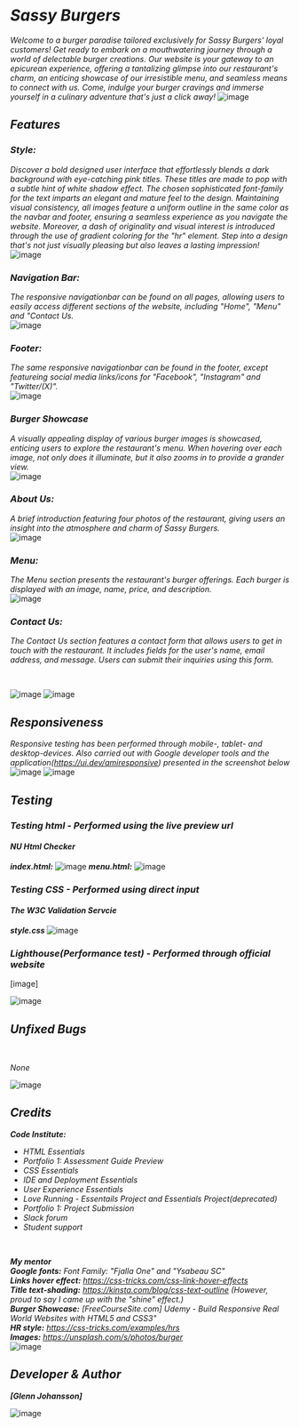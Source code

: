 # ***Sassy Burgers***
*Welcome to a burger paradise tailored exclusively for Sassy Burgers' loyal customers! Get ready to embark on a mouthwatering journey through a world of delectable burger creations. Our website is your gateway to an epicurean experience, offering a tantalizing glimpse into our restaurant's charm, an enticing showcase of our irresistible menu, and seamless means to connect with us. Come, indulge your burger cravings and immerse yourself in a culinary adventure that's just a click away!*
![image](https://github.com/GlennJohansson85/p1-sassy_burgers/assets/139962883/eeda0f3c-3536-43c3-ae13-dfa67ecb4514)

## ***Features***
### ***Style:***
*Discover a bold designed user interface that effortlessly blends a dark background with eye-catching pink titles. These titles are made to pop with a subtle hint of white shadow effect.
The chosen sophisticated font-family for the text imparts an elegant and mature feel to the design.
Maintaining visual consistency, all images feature a uniform outline in the same color as the navbar and footer, ensuring a seamless experience as you navigate the website. Moreover, a dash of originality and visual interest is introduced through the use of gradient coloring for the "hr" element. Step into a design that's not just visually pleasing but also leaves a lasting impression!*
<br>
![image](https://github.com/GlennJohansson85/p1-sassy_burgers/assets/139962883/eff10387-26db-4122-bdda-d26f6d418b8c)

### ***Navigation Bar:***
*The responsive navigationbar can be found on all pages, allowing users to easily access different sections of the website, including "Home", "Menu" and "Contact Us.*
<br>
![image](https://github.com/GlennJohansson85/p1-sassy_burgers/assets/139962883/0532de7e-6263-4b9c-9a42-5726b2f3d494)

### ***Footer:***
*The same responsive navigationbar can be found in the footer, except featureing social media links/icons for "Facebook", "Instagram" and "Twitter/(X)".* 
<br>
![image](https://github.com/GlennJohansson85/p1-sassy_burgers/assets/139962883/735dd8ec-af74-4042-b7ce-544603413177)

### ***Burger Showcase***
*A visually appealing display of various burger images is showcased, enticing users to explore the restaurant's menu. When hovering over each image, not only does it illuminate, but it also zooms in to provide a grander view.*
<br>
![image](https://github.com/GlennJohansson85/p1-sassy_burgers/assets/139962883/124a4373-c1e1-4511-ab37-c10a105d2aaf)

### ***About Us:***
*A brief introduction featuring four photos of the restaurant, giving users an insight into the atmosphere and charm of Sassy Burgers.*
<br>
![image](https://github.com/GlennJohansson85/p1-sassy_burgers/assets/139962883/bf0b7aeb-7c46-4693-876a-13440edd8a6c)

### ***Menu:***
*The Menu section presents the restaurant's burger offerings. Each burger is displayed with an image, name, price, and description.*
<br>
![image](https://github.com/GlennJohansson85/p1-sassy_burgers/assets/139962883/ee8dda10-eed1-4aa5-8166-bc8680025898)

### ***Contact Us:***
*The Contact Us section features a contact form that allows users to get in touch with the restaurant. It includes fields for the user's name, email address, and message. Users can submit their inquiries using this form.*

<br>

![image](https://github.com/GlennJohansson85/p1-sassy_burgers/assets/139962883/f157a047-3bea-4583-9b7d-c7ece55c27ff)
![image](https://github.com/GlennJohansson85/p1-sassy_burgers/assets/139962883/f9f6ac23-c94b-4479-9477-e923973a3cd8)

## ***Responsiveness***
*Responsive testing has been performed through mobile-, tablet- and desktop-devices. Also carried out with Google developer tools and the application(https://ui.dev/amiresponsive) presented in the screenshot below*
<br>
![image](https://github.com/GlennJohansson85/p1-sassy_burgers/assets/139962883/fbf60621-c34e-447c-b25c-80c4250f32ab)
![image](https://github.com/GlennJohansson85/p1-sassy_burgers/assets/139962883/0145cd98-e845-44b9-8f88-7577e34c7e63)

## ***Testing***
### ***Testing html - Performed using the live preview url***
#### ***NU Html Checker***
***index.html:***
![image](https://github.com/GlennJohansson85/p1-sassy_burgers/assets/139962883/6155a53d-5d48-423d-9eb7-a4a0b37e25bc)
***menu.html:***
![image](https://github.com/GlennJohansson85/p1-sassy_burgers/assets/139962883/8c7009a6-9402-427b-b1b1-8ac9ce853439)

### ***Testing CSS - Performed using direct input***
#### ***The W3C Validation Servcie***
***style.css***
![image](https://github.com/GlennJohansson85/p1-sassy_burgers/assets/139962883/4a94a51c-dbbf-45fb-ab3b-e3ca2d7652b9)

### ***Lighthouse(Performance test) - Performed through official website***
[image]

![image](https://github.com/GlennJohansson85/p1-sassy_burgers/assets/139962883/1a4490f9-2ff7-4cbc-8fd7-a5ae9d864b4c)

## ***Unfixed Bugs***

<br>

*None*

![image](https://github.com/GlennJohansson85/p1-sassy_burgers/assets/139962883/1a4490f9-2ff7-4cbc-8fd7-a5ae9d864b4c)

## ***Credits***
***Code Institute:*** 
 - *HTML Essentials*
 - *Portfolio 1: Assessment Guide Preview*
 - *CSS Essentials*
 - *IDE and Deployment Essentials*
 - *User Experience Essentials*
 - *Love Running - Essentails Project and Essentials Project(deprecated)*
 - *Portfolio 1: Project Submission*
 - *Slack forum*
 - *Student support*

<br>

***My mentor***
<br>
***Google fonts:*** *Font Family: "Fjalla One" and "Ysabeau SC"*
<br>
***Links hover effect:*** *https://css-tricks.com/css-link-hover-effects*
<br>
***Title text-shading:*** *https://kinsta.com/blog/css-text-outline (However, proud to say I came up with the "shine" effect.)*
<br>
***Burger Showcase:*** *[FreeCourseSite.com] Udemy - Build Responsive Real World Websites with HTML5 and CSS3"*
<br>
***HR style:*** *https://css-tricks.com/examples/hrs*
<br>
***Images:*** *https://unsplash.com/s/photos/burger*
<br>
![image](https://github.com/GlennJohansson85/p1-sassy_burgers/assets/139962883/23b2f6aa-884a-4e30-ba86-ae6169325d88)
<br>
## ***Developer & Author***
***[Glenn Johansson]***

![image](https://github.com/GlennJohansson85/p1-sassy_burgers/assets/139962883/3240dc45-f3bd-4395-8ef1-23b443803e6e)
